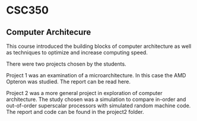# CSC350
## Computer Architecure

This course introduced the building blocks of computer architecture as well as
techniques to optimize and increase computing speed.

There were two projects chosen by the students.

Project 1 was an examination of a microarchitecture. In this case the AMD
Opteron was studied. The report can be read here.

Project 2 was a more general project in exploration of computer architecture.
The study chosen was a simulation to compare in-order and out-of-order
superscalar processors with simulated random machine code. The report and code
can be found in the project2 folder.
